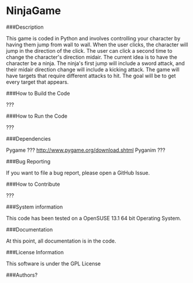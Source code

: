 NinjaGame
=========

###Description

This game is coded in Python and involves controlling your character by having them jump from wall to wall. When
the user clicks, the character will jump in the direction of the click. The user can click
a second time to change the character's direction midair. The current idea is to have the
character be a ninja. The ninja's first jump will include a sword attack, and their midair
direction change will include a kicking attack. The game will have targets that require
different attacks to hit. The goal will be to get every target that appears.

###How to Build the Code

???

###How to Run the Code

???

###Dependencies

Pygame ???
	http://www.pygame.org/download.shtml
Pyganim ???

###Bug Reporting

If you want to file a bug report, please open a GitHub Issue.

###How to Contribute

???

###System information

This code has been tested on a OpenSUSE 13.1 64 bit Operating System.

###Documentation

At this point, all documentation is in the code.

###License Information

This software is under the GPL License

###Authors?
